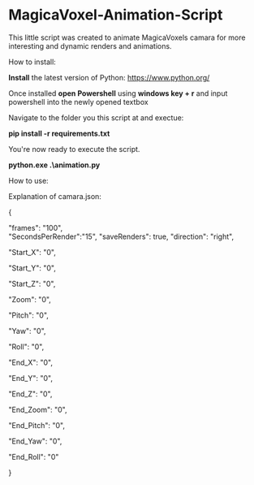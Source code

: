 # MagicaVoxel-Animation-Script
This little script was created to animate MagicaVoxels camara for more interesting and dynamic renders and animations.

How to install:

**Install** the latest version of Python: https://www.python.org/

Once installed **open Powershell** using **windows key + r** and input powershell into the newly opened textbox

Navigate to the folder you this script at and exectue:

**pip install -r requirements.txt**

You're now ready to execute the script. 

**python.exe .\animation.py**

How to use:


Explanation of camara.json:

{

"frames":    "100",       
"SecondsPerRender":"15",
"saveRenders": true,
"direction": "right",



"Start_X":   "0",

"Start_Y":   "0",

"Start_Z":   "0",

"Zoom":      "0",

"Pitch":     "0",

"Yaw":       "0",

"Roll":      "0",


"End_X":     "0",

"End_Y":     "0",

"End_Z":     "0",

"End_Zoom":  "0",

"End_Pitch": "0",

"End_Yaw":   "0",

"End_Roll":  "0"

}
